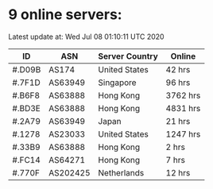 # 9 online servers:

Latest update at: Wed Jul 08 01:10:11 UTC 2020

| ID | ASN | Server Country | Online |
| -- | --- | -------------- | ------ |
| #.D09B | AS174 | United States | 42 hrs |
| #.7F1D | AS63949 | Singapore | 96 hrs |
| #.B6F8 | AS63888 | Hong Kong | 3762 hrs |
| #.BD3E | AS63888 | Hong Kong | 4831 hrs |
| #.2A79 | AS63949 | Japan | 21 hrs |
| #.1278 | AS23033 | United States | 1247 hrs |
| #.33B9 | AS63888 | Hong Kong | 2 hrs |
| #.FC14 | AS64271 | Hong Kong | 7 hrs |
| #.770F | AS202425 | Netherlands | 12 hrs |

